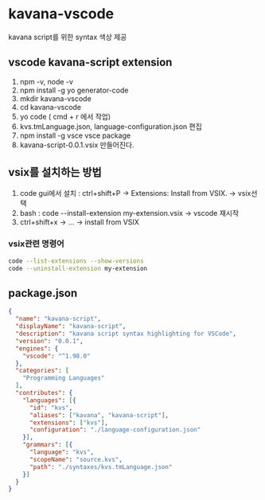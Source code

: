 # kavana-vscode

kavana script를 위한 syntax 색상 제공

## vscode kavana-script extension

1. npm -v, node -v
2. npm install -g yo generator-code
3. mkdir kavana-vscode
4. cd kavana-vscode
5. yo code ( cmd + r 에서 작업)
6. kvs.tmLanguage.json, language-configuration.json 편집
7. npm install -g vsce
   vsce package
8. kavana-script-0.0.1.vsix 만들어진다.

## vsix를 설치하는 방법

1. code gui에서 설치 : ctrl+shift+P -> Extensions: Install from VSIX. -> vsix선택
2. bash :  code --install-extension my-extension.vsix -> vscode 재시작
3. ctrl+shift+x ->  ... -> install from VSIX

### vsix관련 명령어

```bash
code --list-extensions --show-versions
code --uninstall-extension my-extension
```

## package.json

```json
{
  "name": "kavana-script",
  "displayName": "kavana-script",
  "description": "kavana script syntax highlighting for VSCode",
  "version": "0.0.1",
  "engines": {
    "vscode": "^1.98.0"
  },
  "categories": [
    "Programming Languages"
  ],
  "contributes": {
    "languages": [{
      "id": "kvs",
      "aliases": ["kavana", "kavana-script"],
      "extensions": ["kvs"],
      "configuration": "./language-configuration.json"
    }],
    "grammars": [{
      "language": "kvs",
      "scopeName": "source.kvs",
      "path": "./syntaxes/kvs.tmLanguage.json"
    }]
  }
}
```